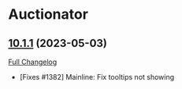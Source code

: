 # Auctionator

## [10.1.1](https://github.com/Auctionator/Auctionator/tree/10.1.1) (2023-05-03)
[Full Changelog](https://github.com/Auctionator/Auctionator/compare/10.1.0...10.1.1) 

- [Fixes #1382] Mainline: Fix tooltips not showing  
